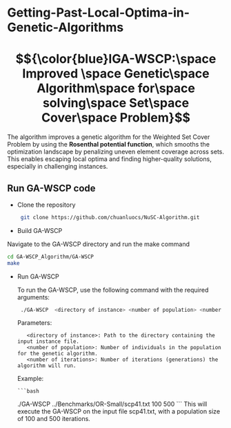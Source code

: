 # Getting-Past-Local-Optima-in-Genetic-Algorithms
# $${\color{blue}IGA-WSCP:\space Improved \space Genetic\space Algorithm\space for\space solving\space Set\space Cover\space Problem}$$
The algorithm improves a genetic algorithm for the Weighted Set Cover Problem by using the **Rosenthal potential function**, which smooths the optimization landscape by penalizing uneven element coverage across sets. This enables escaping local optima and finding higher-quality solutions, especially in challenging instances.


## Run GA-WSCP code
- Clone the repository

  ```bash
   git clone https://github.com/chuanluocs/NuSC-Algorithm.git
   ```

- Build GA-WSCP

Navigate to the GA-WSCP directory and run the make command

  ```bash
  cd GA-WSCP_Algorithm/GA-WSCP
  make
  ```
- Run GA-WSCP
  
     To run the GA-WSCP, use the following command with the required arguments:

  ```bash
   ./GA-WSCP  <directory of instance> <number of population> <number of iteration>
   ```     
    Parameters:

         <directory of instance>: Path to the directory containing the input instance file.
         <number of population>: Number of individuals in the population for the genetic algorithm.
         <number of iterations>: Number of iterations (generations) the algorithm will run.

     Example:
 
      ```bash
     ./GA-WSCP ../Benchmarks/OR-Small/scp41.txt  100 500
      ```
    This will execute the GA-WSCP on the input file scp41.txt, with a population size of 100 and 500 iterations.
